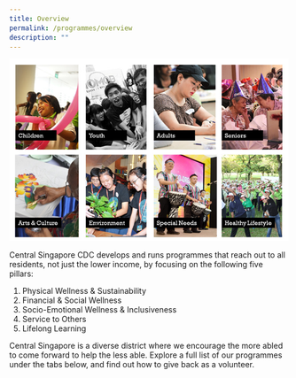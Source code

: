 ```yaml
---
title: Overview
permalink: /programmes/overview
description: ""
---
```

![Programmes Overview](/images/Programmes/48475f80-9ab4-4767-8181-ab52e2c936f1_our-programmes-overview.jpg)

Central Singapore CDC develops and runs programmes that reach out to all residents, not just the lower income, by focusing on the following five pillars:

1.  Physical Wellness & Sustainability
2.  Financial & Social Wellness
3.  Socio-Emotional Wellness & Inclusiveness
4.  Service to Others
5.  Lifelong Learning

Central Singapore is a diverse district where we encourage the more abled to come forward to help the less able. Explore a full list of our programmes under the tabs below, and find out how to give back as a volunteer.